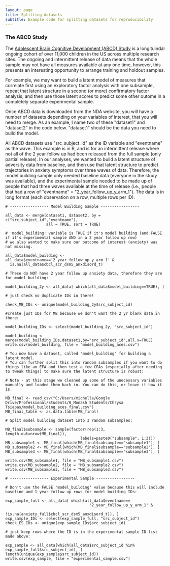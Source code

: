 ```yaml
---
layout: page
title: Splitting datasets
subtitle: Example code for splitting datasets for reproducibility
---
```


### The ABCD Study

The [Adolescent Brain Cognitive Development (ABCD) Study](https://abcdstudy.org/) is a longituindal ongoing cohort of over 11,000 children in the US across multiple research sites.
The ongoing and intermittent release of data means that the whole sample may not have all measures available at any one time, however, this presents an interesting opportunity to arrange training and holdout samples.

For example, we may want to build a latent model of measures that correlate first using an exploratory factor analysis with one subsample, repeat that latent structure in a second (or more) confirmatory factor analysis, and then use those latent scores to predict some other outome in a completely separate experimental sample.

Once ABCD data is downloaded from the NDA website, you will have a number of datasets depending on your variables of interest, that you will need to merge. As an example, I name two of these "dataset1" and "dataset2" in the code below. "dataset1" should be the data you need to build the model. 

All ABCD datasets use "src_subject_id" as the ID variable and "eventname" as the wave. This example is in R, and is for an intermittent release where not all of the 2 year follow up had been released from the full sample (only partial release). In our analyses, we wanted to build a latent structure of adversity data from baseline, and then use that latent structure to predict trajectories in anxiety symptoms over three waves of data. Therefore, the model building sample only needed baseline data (everyone in the study was available), and the experimental sample needed to be made up of people that had three waves available at the time of release (i.e., people that had a row of "eventname" = "2_year_follow_up_y_arm_1"). The data is in long format (each observation on a row, multiple rows per ID).


```{r abcd_split}
# ----------------- Model Building Sample -----------------

all_data <- merge(dataset1, dataset2, by = c("src_subject_id","eventname"), 
                  all = TRUE, sort = TRUE)

# 'model_building' variable is TRUE if it's model building (and FALSE if it's experimental sample AND in a 2 year follow up row)
# we also wanted to make sure our outcome of interest (anxiety) was not missing.

all_data$model_building <- all_data$eventname=='2_year_follow_up_y_arm_1' & 
  is.na(all_data$cbcl_scr_dsm5_anxdisord_t)

# These do NOT have 2 year follow up anxiety data, therefore they are for model building:

model_building_2y <- all_data[ which(all_data$model_building==TRUE), ]

# just check no duplicate IDs in there!

check_MB_IDs <- unique(model_building_2y$src_subject_id)

#create just IDs for MB because we don't want the 2 yr blank data in there:

model_building_IDs <- select(model_building_2y, "src_subject_id")

model_building <- merge(model_building_IDs,dataset1,by="src_subject_id",all.x=TRUE)
write.csv(model_building, file = "model_building_aces.csv")

# You now have a dataset, called "model_building" for building a latent model. 
# You can further split this into random subsamples if you want to do things like an EFA and then test a few CFAs (especially after needing to tweak things) to make sure the latent structure is robust:

# Note - at this stage we cleaned up some of the unecessary variables manually and loaded them back in. You can do this, or leave it how it is.

MB_final <- read_csv("C:/Users/michelle/Google Drive/Professional/Students/0_Monash Students/Chrysa Tsiapas/model_building_aces_final.csv")
MB_final_table <- as.data.table(MB_final)

# Split model building dataset into 3 random subsamples:

MB_final$subsample <- sample(factor(rep(1:3, length.out=nrow(MB_final)), 
                                 labels=paste0("subsample", 1:3)))
MB_subsample1 <- MB_final[which(MB_final$subsample=="subsample1"), ]
MB_subsample2 <- MB_final[which(MB_final$subsample=="subsample2"), ]
MB_subsample3 <- MB_final[which(MB_final$subsample=="subsample3"), ]

write.csv(MB_subsample1, file = "MB_subsample1.csv")
write.csv(MB_subsample2, file = "MB_subsample2.csv")
write.csv(MB_subsample3, file = "MB_subsample3.csv")

# ----------------- Experimental Sample -----------------

# Don't use the FALSE 'model_building' value because this will include baseline and 1 year follow up rows for model building IDs:

exp_sample_full <- all_data[ which(all_data$eventname==
                                     '2_year_follow_up_y_arm_1' &
                                     !is.na(anxiety_full$cbcl_scr_dsm5_anxdisord_t)), ]
exp_sample_IDs <- select(exp_sample_full, "src_subject_id")
check_ES_IDs <- unique(exp_sample_IDs$src_subject_id)

# just keep rows where the ID is in the experimental sample ID list made above:

exp_sample <- all_data[which(all_data$src_subject_id %in% exp_sample_full$src_subject_id), ]
length(unique(exp_sample$src_subject_id))
write.csv(exp_sample, file = "experimental_sample.csv")


```